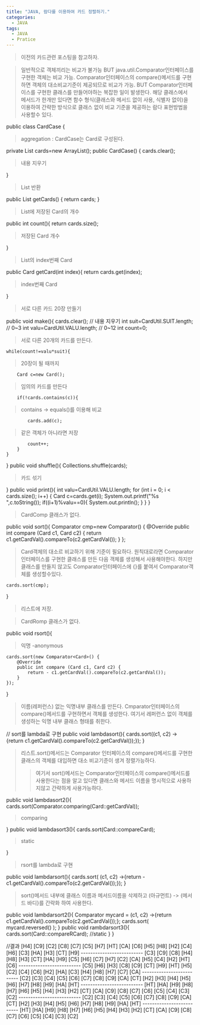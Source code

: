 ```yaml
---
title: "JAVA, 람다를 이용하여 카드 정렬하기."
categories:
  - JAVA
tags:
  - JAVA
  - Pratice
---
```


>이전의 카드관련 포스팅을 참고하자.

>일반적으로 객체끼리는 비교가 불가능 BUT java.util.Comparator인터페이스를 구현한 객체는 비교 가능. Comparator인터페이스의 compare()메서드를 구현하면 객체의 대소비교기준이 제공되므로 비교가 가능.
>BUT Comparator인터페이스를 구현한 클래스를 만들어야하는 복잡한 일이 발생한다. 해당 클래스에서 메서드가 한개만 있다면 함수 형식(클래스와 메서드 없이 사용, 식별자 없이)을 이용하여 간략한 방식으로 클래스 없이 비교 기준을 제공하는 람다 표현방법을 사용할수 있다.

public class CardCase {

>aggregation : CardCase는 Card로 구성된다.

 private List<Card> cards=new ArrayList<Card>();
 public CardCase() {
	cards.clear(); 
  
>내용 지우기

 }

>List 반환

 public List<Card> getCards() { 
	return cards;
 }

>List에 저장된 Card의 개수

 public int count(){ 
	return cards.size(); 
  
>저장된 Card 개수

 }

>List의 index번째 Card

 public Card getCard(int index){
	return cards.get(index);  
  
>index번째 Card

 }

>서로 다른 카드 20장 만들기

 public void make(){
	cards.clear(); // 내용 지우기
	int suit=CardUtil.SUIT.length; // 0~3
	int valu=CardUtil.VALU.length; // 0~12
	int count=0;

>서로 다른 20개의 카드를 만든다.

	while(count!=valu*suit){  

>20장이 될 때까지

		Card c=new Card();   

>임의의 카드를 만든다

		if(!cards.contains(c)){ 
      
>contains -> equals()를 이용해 비교

			cards.add(c);      
      
>같은 객체가 아니라면 저장

			count++;
		}
	}
 }
 public void shuffle(){
	Collections.shuffle(cards); 
  
>카드 섞기

 }
 public void print(){
	int valu=CardUtil.VALU.length;
	for (int i = 0; i < cards.size(); i++) {
		Card c=cards.get(i);
		System.out.printf("%s ",c.toString());
		if((i+1)%valu==0){
			System.out.println();
		}
	}
 }

>CardComp 클래스가 없다.

 public void sort(){
	Comparator<Card> cmp=new Comparator<Card>() {
		@Override
		public int compare (Card c1, Card c2) {
			return c1.getCardVal().compareTo(c2.getCardVal());
		}
	};

>Card객체의 대소르 비교하기 위해 기준이 필요하다. 원칙대로라면 Comparator인터페이스를 구현한 클래스를 만든 다음 객체를 생성해서 사용해야한다.
>하지만 클래스를 만들지 않고도 Comparator인터페이스에 {}를 붙여서 Comparator객체를 생성할수있다.

	cards.sort(cmp); 
 }

>리스트에 저장. 

>CardRomp 클래스가 없다.

  public void rsort(){

>익명 -anonymous 

	cards.sort(new Comparator<Card>() {
		@Override
		public int compare (Card c1, Card c2) {
			return - c1.getCardVal().compareTo(c2.getCardVal());
		}
	});
}

>이름(레퍼런스) 없는 익명내부 클래스를 만든다. Cmparator인터페이스의 compare()메서드를 구현하면서 객체를 생성한다. 여기서 레퍼런스 없이 객체를 생성하는 익명 내부 클래스 형태를 취한다.
 
  // sort를 lambda로 구현
  public void lambdasort(){
    cards.sort((c1, c2) ->{return c1.getCardVal().compareTo(c2.getCardVal());});
  }

>리스트.sort()메서드는 Comparator 인터페이스의 compare()메서드를 구현한 클래스의 객체를 대입하면 대소 비교기준이 생겨 정렬가능하다.
>>여기서 sort()메서드는 Comparator인터페이스의 compare()메서드를 사용한다는 점을 알고 있다면 클래스와 메서드 이름을 명시적으로 사용하지않고 간략하게 사용가능하다.

  public void lambdasort2(){
    cards.sort(Comparator.comparing(Card::getCardVal)); 
    
>comparing

  }
  public void lambdasort3(){
    cards.sort(Card::compareCard); 
    
>static 

  }

>rsort를 lambda로 구현

  public void lambdarsort(){
    cards.sort(
    (c1, c2) ->{return - c1.getCardVal().compareTo(c2.getCardVal());});
  }

>sort()메서드 내부에 클래스 이름과 메서드이름을 삭제하고 (아규먼트) -> {메서드 바디}를 간략화 하여 사용한다.
  
  public void lambdarsort2(){
    Comparator<Card> mycard = (c1, c2) ->{return c1.getCardVal().compareTo(c2.getCardVal());};
    cards.sort( mycard.reversed() );
  }
  public void rambdarsort3(){
    cards.sort(Card::compareRCard);  //static 
  }
  }


//결과
	[H4] [C9] [C2] [C8] [C7] [C5] [H7] [HT] [CA] [C6] 
	[H5] [H8] [H2] [C4] [H6] [C3] [HA] [H3] [CT] [H9] 
	--------------------------
	[C3] [C9] [C8] [H4] [H8] [H3] [CT] [HA] [H9] [C5] 
	[H6] [C7] [H7] [C2] [CA] [H5] [C4] [H2] [HT] [C6] 
	--------------------------
	[C5] [H6] [H3] [C8] [C9] [CT] [H9] [HT] [H5] [C2] 
	[C4] [C6] [H2] [HA] [C3] [H4] [H8] [H7] [C7] [CA] 
	--------------------------
	[C2] [C3] [C4] [C5] [C6] [C7] [C8] [C9] [CA] [CT] 
	[H2] [H3] [H4] [H5] [H6] [H7] [H8] [H9] [HA] [HT] 
	--------------------------
	[HT] [HA] [H9] [H8] [H7] [H6] [H5] [H4] [H3] [H2] 
	[CT] [CA] [C9] [C8] [C7] [C6] [C5] [C4] [C3] [C2] 
	--------------------------
	[C2] [C3] [C4] [C5] [C6] [C7] [C8] [C9] [CA] [CT] 
	[H2] [H3] [H4] [H5] [H6] [H7] [H8] [H9] [HA] [HT] 
	--------------------------
	[HT] [HA] [H9] [H8] [H7] [H6] [H5] [H4] [H3] [H2] 
	[CT] [CA] [C9] [C8] [C7] [C6] [C5] [C4] [C3] [C2] 